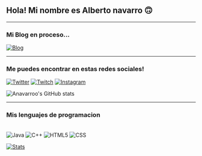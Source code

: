 ## Hola! Mi nombre es Alberto navarro 🙃

---
### Mi Blog en proceso...

[![Blog](https://img.shields.io/website?label=anavarroo.com&style=for-the-badge&url=https://anavarroo.com/)](https://anavarroo.com)

---
### Me puedes encontrar en estas redes sociales!


[![Twitter](https://img.shields.io/badge/Twitter-1DA1F2?style=for-the-badge&logo=twitter&logoColor=white)](https://twitter.com/NavarroVll)
[![Twitch](https://img.shields.io/badge/Twitch-9146FF?style=for-the-badge&logo=twitch&logoColor=white)](twitch.tv/navarro90s)
[![Instagram](https://img.shields.io/badge/Instagram-E4405F?style=for-the-badge&logo=instagram&logoColor=white)](https://www.instagram.com/albeertonavarro/)


![Anavarroo's GitHub stats](https://github-readme-stats.vercel.app/api?username=anavarroo&theme=dark&show_icons=true)

---

### Mis lenguajes de programacion

<div style="display: inline_block"><br/>
    <img align="center" alt="Java" src="https://img.shields.io/badge/Java-ED8B00?style=for-the-badge&logo=java&logoColor=white">
    <img align="center" alt="C++" src="https://img.shields.io/badge/C%2B%2B-00599C?style=for-the-badge&logo=c%2B%2B&logoColor=white">
    <img align="center" alt="HTML5" src="https://img.shields.io/badge/HTML5-E34F26?style=for-the-badge&logo=html5&logoColor=white">
    <img align="center" alt="CSS" src="https://img.shields.io/badge/CSS-239120?&style=for-the-badge&logo=css3&logoColor=white">
    
</div>

[![Stats](https://github-readme-stats.vercel.app/api/top-langs/?username=anavarroo&layout=compact)](https://github.com/anavarroo/github-readme-stats)




